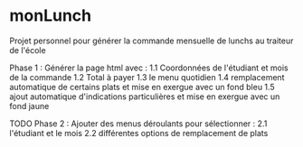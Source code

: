 # monLunch
Projet personnel pour générer la commande mensuelle de lunchs au traiteur de l'école


Phase 1 : Générer la page html avec :
  1.1 Coordonnées de l'étudiant et mois de la commande
  1.2 Total à payer
  1.3 le menu quotidien
  1.4 remplacement automatique de certains plats et mise en exergue avec un fond bleu
  1.5 ajout automatique d'indications particulières et mise en exergue avec un fond jaune
  
TODO Phase 2 : Ajouter des menus déroulants pour sélectionner :
  2.1 l'étudiant et le mois 
  2.2 différentes options de remplacement de plats 
   
  
